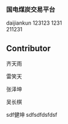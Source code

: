 ### 国电煤炭交易平台

daijiankun
123123  1231    
211231


## Contributor

齐天雨

雷笑天

张泽坤

吴长棋

sdf健坤
sdfsdfdsfdsf
